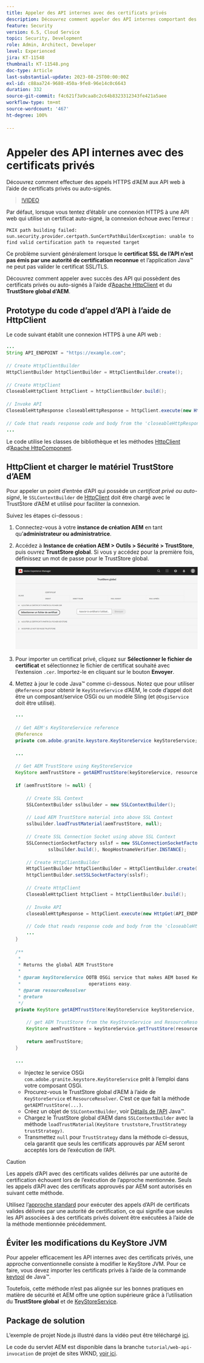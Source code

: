 ```yaml
---
title: Appeler des API internes avec des certificats privés
description: Découvrez comment appeler des API internes comportant des certificats privés ou auto-signés.
feature: Security
version: 6.5, Cloud Service
topic: Security, Development
role: Admin, Architect, Developer
level: Experienced
jira: KT-11548
thumbnail: KT-11548.png
doc-type: Article
last-substantial-update: 2023-08-25T00:00:00Z
exl-id: c88aa724-9680-450a-9fe8-96e14c0c6643
duration: 332
source-git-commit: f4c621f3a9caa8c2c64b8323312343fe421a5aee
workflow-type: tm+mt
source-wordcount: '467'
ht-degree: 100%

---
```


# Appeler des API internes avec des certificats privés

Découvrez comment effectuer des appels HTTPS d’AEM aux API web à l’aide de certificats privés ou auto-signés.

>[!VIDEO](https://video.tv.adobe.com/v/3424853?quality=12&learn=on)

Par défaut, lorsque vous tentez d’établir une connexion HTTPS à une API web qui utilise un certificat auto-signé, la connexion échoue avec l’erreur :

```
PKIX path building failed: sun.security.provider.certpath.SunCertPathBuilderException: unable to find valid certification path to requested target
```

Ce problème survient généralement lorsque le **certificat SSL de l’API n’est pas émis par une autorité de certification reconnue** et l’application Java™ ne peut pas valider le certificat SSL/TLS.

Découvrez comment appeler avec succès des API qui possèdent des certificats privés ou auto-signés à l’aide d’[Apache HttpClient](https://hc.apache.org/httpcomponents-client-4.5.x/index.html) et du **TrustStore global d’AEM**.


## Prototype du code d’appel d’API à l’aide de HttpClient

Le code suivant établit une connexion HTTPS à une API web :

```java
...
String API_ENDPOINT = "https://example.com";

// Create HttpClientBuilder
HttpClientBuilder httpClientBuilder = HttpClientBuilder.create();

// Create HttpClient
CloseableHttpClient httpClient = httpClientBuilder.build();

// Invoke API
CloseableHttpResponse closeableHttpResponse = httpClient.execute(new HttpGet(API_ENDPOINT));

// Code that reads response code and body from the 'closeableHttpResponse' object
...
```

Le code utilise les classes de bibliothèque et les méthodes [HttpClient](https://hc.apache.org/httpcomponents-client-4.5.x/index.html) d’[Apache HttpComponent](https://hc.apache.org/).


## HttpClient et charger le matériel TrustStore d’AEM

Pour appeler un point d’entrée d’API qui possède un _certificat privé ou auto-signé_, le `SSLContextBuilder` de [HttpClient](https://hc.apache.org/httpcomponents-client-4.5.x/index.html) doit être chargé avec le TrustStore d’AEM et utilisé pour faciliter la connexion.

Suivez les étapes ci-dessous :

1. Connectez-vous à votre **instance de création AEM** en tant qu’**administrateur ou administratrice**.
1. Accédez à **Instance de création AEM > Outils > Sécurité > TrustStore**, puis ouvrez **TrustStore global**. Si vous y accédez pour la première fois, définissez un mot de passe pour le TrustStore global.

   ![TrustStore global.](assets/internal-api-call/global-trust-store.png)

1. Pour importer un certificat privé, cliquez sur **Sélectionner le fichier de certificat** et sélectionnez le fichier de certificat souhaité avec l’extension `.cer`. Importez-le en cliquant sur le bouton **Envoyer**.

1. Mettez à jour le code Java™ comme ci-dessous. Notez que pour utiliser `@Reference` pour obtenir le `KeyStoreService` d’AEM, le code d’appel doit être un composant/service OSGi ou un modèle Sling (et `@OsgiService` doit être utilisé).

   ```java
   ...
   
   // Get AEM's KeyStoreService reference
   @Reference
   private com.adobe.granite.keystore.KeyStoreService keyStoreService;
   
   ...
   
   // Get AEM TrustStore using KeyStoreService
   KeyStore aemTrustStore = getAEMTrustStore(keyStoreService, resourceResolver);
   
   if (aemTrustStore != null) {
   
       // Create SSL Context
       SSLContextBuilder sslbuilder = new SSLContextBuilder();
   
       // Load AEM TrustStore material into above SSL Context
       sslbuilder.loadTrustMaterial(aemTrustStore, null);
   
       // Create SSL Connection Socket using above SSL Context
       SSLConnectionSocketFactory sslsf = new SSLConnectionSocketFactory(
               sslbuilder.build(), NoopHostnameVerifier.INSTANCE);
   
       // Create HttpClientBuilder
       HttpClientBuilder httpClientBuilder = HttpClientBuilder.create();
       httpClientBuilder.setSSLSocketFactory(sslsf);
   
       // Create HttpClient
       CloseableHttpClient httpClient = httpClientBuilder.build();
   
       // Invoke API
       closeableHttpResponse = httpClient.execute(new HttpGet(API_ENDPOINT));
   
       // Code that reads response code and body from the 'closeableHttpResponse' object
       ...
   } 
   
   /**
    * 
    * Returns the global AEM TrustStore
    * 
    * @param keyStoreService OOTB OSGi service that makes AEM based KeyStore
    *                         operations easy.
    * @param resourceResolver
    * @return
    */
   private KeyStore getAEMTrustStore(KeyStoreService keyStoreService, ResourceResolver resourceResolver) {
   
       // get AEM TrustStore from the KeyStoreService and ResourceResolver
       KeyStore aemTrustStore = keyStoreService.getTrustStore(resourceResolver);
   
       return aemTrustStore;
   }
   
   ...
   ```

   * Injectez le service OSGi `com.adobe.granite.keystore.KeyStoreService` prêt à l’emploi dans votre composant OSGi.
   * Procurez-vous le TrustStore global d’AEM à l’aide de `KeyStoreService` et `ResourceResolver`. C’est ce que fait la méthode `getAEMTrustStore(...)`.
   * Créez un objet de `SSLContextBuilder`, voir [Détails de l’API](https://javadoc.io/static/org.apache.httpcomponents/httpcore/4.4.8/index.html?org/apache/http/ssl/SSLContextBuilder.html) Java™.
   * Chargez le TrustStore global d’AEM dans `SSLContextBuilder` avec la méthode `loadTrustMaterial(KeyStore truststore,TrustStrategy trustStrategy)`.
   * Transmettez `null` pour `TrustStrategy` dans la méthode ci-dessus, cela garantit que seuls les certificats approuvés par AEM seront acceptés lors de l’exécution de l’API.


>[!CAUTION]
>
>Les appels d’API avec des certificats valides délivrés par une autorité de certification échouent lors de l’exécution de l’approche mentionnée. Seuls les appels d’API avec des certificats approuvés par AEM sont autorisés en suivant cette méthode.
>
>Utilisez l’[approche standard](#prototypical-api-invocation-code-using-httpclient) pour exécuter des appels d’API de certificats valides délivrés par une autorité de certification, ce qui signifie que seules les API associées à des certificats privés doivent être exécutées à l’aide de la méthode mentionnée précédemment.

## Éviter les modifications du KeyStore JVM

Pour appeler efficacement les API internes avec des certificats privés, une approche conventionnelle consiste à modifier le KeyStore JVM. Pour ce faire, vous devez importer les certificats privés à l’aide de la commande [keytool](https://docs.oracle.com/en/java/javase/11/tools/keytool.html#GUID-5990A2E4-78E3-47B7-AE75-6D1826259549) de Java™.

Toutefois, cette méthode n’est pas alignée sur les bonnes pratiques en matière de sécurité et AEM offre une option supérieure grâce à l’utilisation du **TrustStore global** et de [KeyStoreService](https://javadoc.io/doc/com.adobe.aem/aem-sdk-api/latest/com/adobe/granite/keystore/KeyStoreService.html).


## Package de solution

L’exemple de projet Node.js illustré dans la vidéo peut être téléchargé [ici](assets/internal-api-call/REST-APIs.zip).

Le code du servlet AEM est disponible dans la branche `tutorial/web-api-invocation` de projet de sites WKND, [voir ici](https://github.com/adobe/aem-guides-wknd/tree/tutorial/web-api-invocation/core/src/main/java/com/adobe/aem/guides/wknd/core/servlets).
